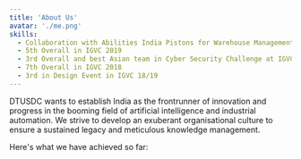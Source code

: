 ```yaml
---
title: 'About Us'
avatar: './me.png'
skills:
  - Collaboration with Abilities India Pistons for Warehouse Management AGVs
  - 5th Overall in IGVC 2019
  - 3rd Overall and best Asian team in Cyber Security Challenge at IGVC 2019
  - 7th Overall in IGVC 2018
  - 3rd in Design Event in IGVC 18/19
---
```


DTUSDC wants to establish India as the frontrunner of innovation and progress in the booming field of artificial intelligence and industrial automation. We strive to develop an exuberant organisational culture to ensure a sustained legacy and meticulous knowledge management.

Here's what we have achieved so far:
